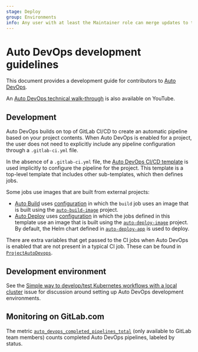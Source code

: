 ```yaml
---
stage: Deploy
group: Environments
info: Any user with at least the Maintainer role can merge updates to this content. For details, see https://docs.gitlab.com/ee/development/development_processes.html#development-guidelines-review.
---
```


# Auto DevOps development guidelines

This document provides a development guide for contributors to
[Auto DevOps](../topics/autodevops/index.md).

<i class="fa fa-youtube-play youtube" aria-hidden="true"></i>
An [Auto DevOps technical walk-through](https://youtu.be/G7RTLeToz9E)
is also available on YouTube.

## Development

Auto DevOps builds on top of GitLab CI/CD to create an automatic pipeline
based on your project contents. When Auto DevOps is enabled for a
project, the user does not need to explicitly include any pipeline configuration
through a `.gitlab-ci.yml` file.

In the absence of a `.gitlab-ci.yml` file, the
[Auto DevOps CI/CD template](https://gitlab.com/gitlab-org/gitlab/-/blob/master/lib/gitlab/ci/templates/Auto-DevOps.gitlab-ci.yml)
is used implicitly to configure the pipeline for the project. This
template is a top-level template that includes other sub-templates,
which then defines jobs.

Some jobs use images that are built from external projects:

- [Auto Build](../topics/autodevops/stages.md#auto-build) uses
  [configuration](https://gitlab.com/gitlab-org/gitlab/-/blob/master/lib/gitlab/ci/templates/Jobs/Build.gitlab-ci.yml)
  in which the `build` job uses an image that is built using the
  [`auto-build-image`](https://gitlab.com/gitlab-org/cluster-integration/auto-build-image)
  project.
- [Auto Deploy](../topics/autodevops/stages.md#auto-deploy) uses
  [configuration](https://gitlab.com/gitlab-org/gitlab/-/blob/master/lib/gitlab/ci/templates/Jobs/Deploy.gitlab-ci.yml)
  in which the jobs defined in this template use an image that is built using the
  [`auto-deploy-image`](https://gitlab.com/gitlab-org/cluster-integration/auto-deploy-image)
  project. By default, the Helm chart defined in
  [`auto-deploy-app`](https://gitlab.com/gitlab-org/cluster-integration/auto-deploy-image/-/tree/master/assets/auto-deploy-app) is used to deploy.

There are extra variables that get passed to the CI jobs when Auto
DevOps is enabled that are not present in a typical CI job. These can be
found in
[`ProjectAutoDevops`](https://gitlab.com/gitlab-org/gitlab/-/blob/bf69484afa94e091c3e1383945f60dbe4e8681af/app/models/project_auto_devops.rb).

## Development environment

See the [Simple way to develop/test Kubernetes workflows with a local cluster](https://gitlab.com/gitlab-org/gitlab-development-kit/-/issues/1064)
issue for discussion around setting up Auto DevOps development environments.

## Monitoring on GitLab.com

The metric
[`auto_devops_completed_pipelines_total`](https://dashboards.gitlab.net/explore?schemaVersion=1&panes=%7B%22m95%22:%7B%22datasource%22:%22e58c2f51-20f8-4f4b-ad48-2968782ca7d6%22,%22queries%22:%5B%7B%22refId%22:%22A%22,%22expr%22:%22sum%28increase%28auto_devops_pipelines_completed_total%7Benvironment%3D%5C%22gprd%5C%22%7D%5B60m%5D%29%29%20by%20%28status%29%22,%22range%22:true,%22instant%22:true,%22datasource%22:%7B%22type%22:%22prometheus%22,%22uid%22:%22e58c2f51-20f8-4f4b-ad48-2968782ca7d6%22%7D,%22editorMode%22:%22code%22,%22legendFormat%22:%22__auto%22%7D%5D,%22range%22:%7B%22from%22:%22now-1h%22,%22to%22:%22now%22%7D%7D%7D&orgId=1)
(only available to GitLab team members) counts completed Auto DevOps
pipelines, labeled by status.
